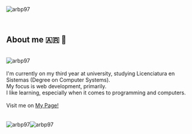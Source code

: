 <p><img align="center" src="https://svg-banners.vercel.app/api?type=typeWriter&text1=> web%20developer%20💻%20&width=1200&height=400" alt="arbp97"></p>
<div align="left">
    <br>
    <h2>About me 🇦🇷 🧉 </h2>
    <br><img src="https://www.codewars.com/users/arbp97/badges/large" alt="arbp97" />
    <br>
    <br>I'm currently on my third year at university, 
    studying Licenciatura en Sistemas (Degree on Computer Systems). 
    <br>My focus is web development, primarily.
    <br>I like learning, especially when it comes to programming and computers.
    <br><br> Visit me on <a href="https://arbp97.github.io/">My Page!</a>
</div>
<br><br>

<div style="display: flex; flex-direction: row;">
 <img src="https://github-readme-stats.vercel.app/api/top-langs?username=arbp97&show_icons=true&theme=dark&locale=en&layout=compact&exclude_repo=btree-view" alt="arbp97" />
 <img src="https://github-readme-stats.vercel.app/api/?username=arbp97&count_private=true&show_icons=true&theme=dark&locale=en&layout=compact" alt="arbp97" />
</div>
